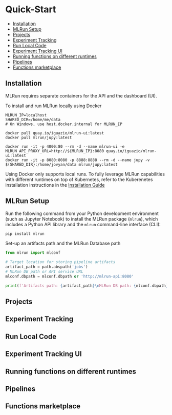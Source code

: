 <a id="top"></a>
# Quick-Start <!-- omit in toc -->

- [Installation](#installation)
- [MLRun Setup](#mlrun-setup)
- [Projects](#projects)
- [Experiment Tracking](#experiment-tracking)
- [Run Local Code](#run-local-code)
- [Experiment Tracking UI](#experiment-tracking-ui)
- [Running functions on different runtimes](#running-functions-on-different-runtimes)
- [Pipelines](#pipelines)
- [Functions marketplace](#functions-marketplace)


<a id="installation"></a>
## Installation

MLRun requires separate containers for the API and the dashboard (UI).

To install and run MLRun locally using Docker
```
MLRUN_IP=localhost
SHARED_DIR=/home/me/data
# On Windows, use host.docker.internal for MLRUN_IP

docker pull quay.io/iguazio/mlrun-ui:latest
docker pull mlrun/jupy:latest

docker run -it -p 4000:80 --rm -d --name mlrun-ui -e MLRUN_API_PROXY_URL=http://${MLRUN_IP}:8080 quay.io/iguazio/mlrun-ui:latest
docker run -it -p 8080:8080 -p 8888:8888 --rm -d --name jupy -v $(SHARED_DIR}:/home/jovyan/data mlrun/jupy:latest
```

Using Docker only supports local runs. To fully leverage MLRun capabilities with different runtimes on top of Kubernetes, refer to the Kuberenetes installation instructions in the [Installation Guide](install.html#k8s-cluster)

<a id="setup"></a>
## MLRun Setup

Run the following command from your Python development environment (such as Jupyter Notebook) to install the MLRun package (`mlrun`), which includes a Python API library and the `mlrun` command-line interface (CLI):
```python
pip install mlrun
```

Set-up an artifacts path and the MLRun Database path

``` python
from mlrun import mlconf

# Target location for storing pipeline artifacts
artifact_path = path.abspath('jobs')
# MLRun DB path or API service URL
mlconf.dbpath = mlconf.dbpath or 'http://mlrun-api:8080'

print(f'Artifacts path: {artifact_path}\nMLRun DB path: {mlconf.dbpath}')
``` 

<a id="projects"></a>
## Projects

<a id="experiment-tracking"></a>
## Experiment Tracking

<a id="run-local-code"></a>
## Run Local Code

<a id="experiment-tracking-ui"></a>
## Experiment Tracking UI

<a id="running-functions-on-different-runtimes"></a>
## Running functions on different runtimes

<a id="pipelines"></a>
## Pipelines

<a id="functions-marketplace"></a>
## Functions marketplace
